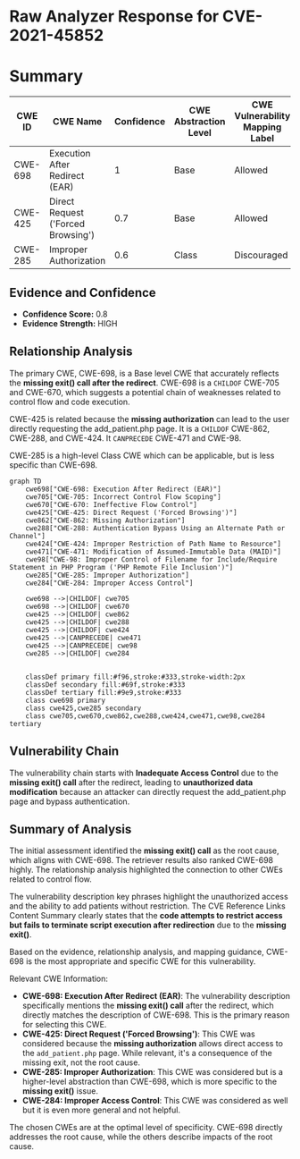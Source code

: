 # Raw Analyzer Response for CVE-2021-45852

# Summary
| CWE ID | CWE Name | Confidence | CWE Abstraction Level | CWE Vulnerability Mapping Label | CWE-Vulnerability Mapping Notes |
|---|---|---|---|---|---|
| CWE-698 | Execution After Redirect (EAR) | 1 | Base | Allowed | Primary CWE |
| CWE-425 | Direct Request ('Forced Browsing') | 0.7 | Base | Allowed | Secondary Candidate |
| CWE-285 | Improper Authorization | 0.6 | Class | Discouraged | Secondary Candidate |

## Evidence and Confidence

*   **Confidence Score:** 0.8
*   **Evidence Strength:** HIGH

## Relationship Analysis
The primary CWE, CWE-698, is a Base level CWE that accurately reflects the **missing exit() call after the redirect**. CWE-698 is a `CHILDOF` CWE-705 and CWE-670, which suggests a potential chain of weaknesses related to control flow and code execution.

CWE-425 is related because the **missing authorization** can lead to the user directly requesting the add_patient.php page. It is a `CHILDOF` CWE-862, CWE-288, and CWE-424. It `CANPRECEDE` CWE-471 and CWE-98.

CWE-285 is a high-level Class CWE which can be applicable, but is less specific than CWE-698.

```mermaid
graph TD
    cwe698["CWE-698: Execution After Redirect (EAR)"]
    cwe705["CWE-705: Incorrect Control Flow Scoping"]
    cwe670["CWE-670: Ineffective Flow Control"]
    cwe425["CWE-425: Direct Request ('Forced Browsing')"]
    cwe862["CWE-862: Missing Authorization"]
    cwe288["CWE-288: Authentication Bypass Using an Alternate Path or Channel"]
    cwe424["CWE-424: Improper Restriction of Path Name to Resource"]
    cwe471["CWE-471: Modification of Assumed-Immutable Data (MAID)"]
    cwe98["CWE-98: Improper Control of Filename for Include/Require Statement in PHP Program ('PHP Remote File Inclusion')"]
    cwe285["CWE-285: Improper Authorization"]
    cwe284["CWE-284: Improper Access Control"]
    
    cwe698 -->|CHILDOF| cwe705
    cwe698 -->|CHILDOF| cwe670
    cwe425 -->|CHILDOF| cwe862
    cwe425 -->|CHILDOF| cwe288
    cwe425 -->|CHILDOF| cwe424
    cwe425 -->|CANPRECEDE| cwe471
    cwe425 -->|CANPRECEDE| cwe98
    cwe285 -->|CHILDOF| cwe284
    

    classDef primary fill:#f96,stroke:#333,stroke-width:2px
    classDef secondary fill:#69f,stroke:#333
    classDef tertiary fill:#9e9,stroke:#333
    class cwe698 primary
    class cwe425,cwe285 secondary
    class cwe705,cwe670,cwe862,cwe288,cwe424,cwe471,cwe98,cwe284 tertiary
```

## Vulnerability Chain
The vulnerability chain starts with **Inadequate Access Control** due to the **missing exit() call** after the redirect, leading to **unauthorized data modification** because an attacker can directly request the add_patient.php page and bypass authentication.

## Summary of Analysis
The initial assessment identified the **missing exit() call** as the root cause, which aligns with CWE-698. The retriever results also ranked CWE-698 highly. The relationship analysis highlighted the connection to other CWEs related to control flow.

The vulnerability description key phrases highlight the unauthorized access and the ability to add patients without restriction. The CVE Reference Links Content Summary clearly states that the **code attempts to restrict access but fails to terminate script execution after redirection** due to the **missing exit()**.

Based on the evidence, relationship analysis, and mapping guidance, CWE-698 is the most appropriate and specific CWE for this vulnerability.

Relevant CWE Information:

*   **CWE-698: Execution After Redirect (EAR)**: The vulnerability description specifically mentions the **missing exit() call** after the redirect, which directly matches the description of CWE-698. This is the primary reason for selecting this CWE.
*   **CWE-425: Direct Request ('Forced Browsing')**: This CWE was considered because the **missing authorization** allows direct access to the `add_patient.php` page. While relevant, it's a consequence of the missing exit, not the root cause.
*   **CWE-285: Improper Authorization**: This CWE was considered but is a higher-level abstraction than CWE-698, which is more specific to the **missing exit()** issue.
*   **CWE-284: Improper Access Control**: This CWE was considered as well but it is even more general and not helpful.

The chosen CWEs are at the optimal level of specificity. CWE-698 directly addresses the root cause, while the others describe impacts of the root cause.